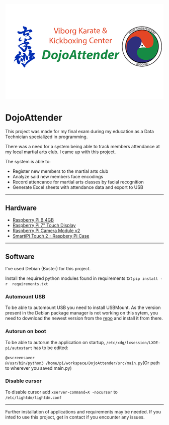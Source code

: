 
![alt text](src/ui/assets/banner.png "Logo Title Text 1")
# DojoAttender

This project was made for my final exam during my education as a Data Technician specialized in programming.

There was a need for a system being able to track members attendance at my local martial arts club. I came up with this project.

The system is able to:
 * Register new members to the martial arts club
 * Analyze said new members face encodings
 * Record attencance for martial arts classes by facial recognition
 * Generate Excel sheets with attendance data and export to USB


___
## Hardware
 * [Raspberry Pi B 4GB](https://www.raspberrypi.org/products/raspberry-pi-4-model-b/)
 * [Raspberry Pi 7" Touch Display](https://www.raspberrypi.org/products/raspberry-pi-touch-display/)
 * [Raspberry Pi Camera Module v2](https://www.raspberrypi.org/products/camera-module-v2/)
 * [SmartiPi Touch 2 - Raspbery Pi Case](https://smarticase.com/collections/smartipi-touch-2/products/smartipi-touch-2)
___
 
## Software
I've used Debian (Buster) for this project.

Install the required python modules found in requirements.txt `pip install -r  requirements.txt`

### Automount USB
To be able to automount USB you need to install USBMount. As the version present in the Debian package manager is not working on this sytem, you need to download the newest version from the [repo](https://github.com/rbrito/usbmount) and install it from there.

### Autorun on boot
To be able to autorun the application on startup, `/etc/xdg/lxsession/LXDE-pi/autostart` has to be edited:

`@xscreensaver`  
`@/usr/bin/python3 /home/pi/workspace/DojoAttender/src/main.py`(Or path to wherever you saved main.py)

### Disable cursor
To disable cursor add `xserver-command=X -nocursor` to `/etc/lightdm/lightdm.conf`
___
Further installation of applications and requirements may be needed. If you inted to use this project, get in contact if you encounter any issues.